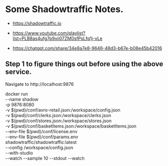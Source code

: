 # Some Shadowtraffic Notes.

- https://shadowtraffic.io

- https://www.youtube.com/playlist?list=PLB8as4ufg7p9xii07ZM0sfPsLfq1j-vLe

- https://chatgpt.com/share/34e8a7e8-9646-48d3-b67e-b08e45b42016


##  Step 1 to figure things out before using the above service.

Navigate to http://localhost:9876

docker run  \
    --name shadow \
    -p 9876:8080 \
    -v $(pwd)/conf/avro-retail.json:/workspace/config.json \
    -v $(pwd)/conf/clerks.json:/workspace/clerks.json \
    -v $(pwd)/conf/stores.json:/workspace/stores.json \
    -v $(pwd)/conf/basketItems.json:/workspace/basketItems.json \
    --env-file $(pwd)/conf/license.env \
    --env-file $(pwd)/conf/params.env \
    shadowtraffic/shadowtraffic:latest \
    --config /workspace/config.json \
    --with-studio \
    --watch --sample 10 --stdout --watch 


